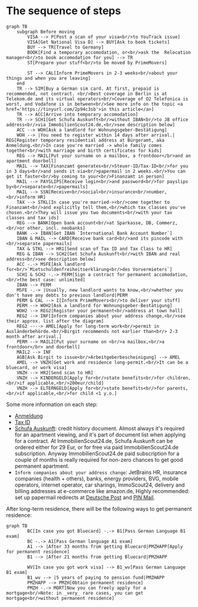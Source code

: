 # The sequence of steps

```mermaid
graph TB
    subgraph Before moving
        VISA --> P[Post a scan of your visa<br/>to YouTrack issue]
        VISA[Get National Visa D] --> BUY[Ask to book tickets]
        BUY --> TR[Travel to Germany]
        BOOK[Find a temporary accomodation, or<br/>ask the  Relocation manager<br/>to book accomodation for you] --> TR
        ST[Prepare your stuff<br/>to be moved by PrimeMovers]

        ST --> CAL[Inform PrimeMovers in 2-3 weeks<br/>about your things and when you are leaving]
    end
    TR --> SIM[Buy a German sim card. At first, prepaid is recommended, not contract. <br/>Best coverage in Berlin is at Telekom.de and its virtual operators<br/>Coverage of O2 Telefonica is worst, and Vodafone is in between<br/>See more info on the topic <a href='https://tinyurl.com/2p94c3sb'>in this article</a>]
    TR --> ACC[Arrive into temporary accomodation]
    TR --> SCH1[Get Schufa Auskunft<br/>without IBAN<br/>to JB office address<br/>via ImmobilienScout24.de,<br/>see description below]
    ACC --> WOH[Ask a landlord for Wohnungsgeber-Bestätigung]
    WOH --> |You need to register within 14 days after arrival.| REG[Register temporary residential address at Bürgeramt, aka Anmeldung.<br/>In case you're married -> whole family comes together<br/>with marriage and birth certificates for kids]
    REG --> MAIL[Put your surname on a mailbox, a frontdoor</br>and an apartment doorbell]
    MAIL --> TAX[Finanzamt generates<br/>Steuer-ID/Tax-ID<br/>for you in 3 days<br/>and sends it via<br/>papermail in 2 weeks.<br/>You can get it faster<br/>by coming to your<br/>Finanzamt in person]
    MAIL --> PAYSLIPS[Receive login<br/>and password<br/>for payslips by<br/>separate<br/>papermails]
    MAIL --> SSN[Receive<br/>social<br/>insurance<br/>number,<br/>inform HR]
    TAX --> STKL[In case you're married-><br/>come together to Finanzamt<br/>and explicitly tell them,<br/>which tax classes you've chosen.<br/>They will issue you two documents<br/>with your tax classes and tax ids]
    REG --> BANK[Open bank account<br/>at Sparkasse, DB, Commerz,<br/>or other, incl. neobanks]
    BANK --> IBAN[Get IBAN `International Bank Account Number`]
    IBAN & MAIL --> CARD[Receive bank card<br/>and its pincode with <br/>separate papermails]
    TAX & STKL --> HR1[Send scan of Tax ID and Tax Class to HR]
    REG & IBAN --> SCH2[Get Schufa Auskunft<br/>with IBAN and real address<br/>see description below]
    ACC -.-> MSFE[Ask landlord for<br/>`Mietschuldenfreiheitserklärung<br/>des Vorvermieters`]
    SCH1 & SCH2 -.-> PERM[Sign a contract for permanent accomodation,<br/>the best case: unlimited]
    IBAN --> PERM
    MSFE -.-> |Usually, new landlord wants to know,<br/>whether you don't have any debts to previous landlord|PERM
    PERM & CAL --> I[Inform PrimeMovers<br/>to deliver your stuff]
    PERM --> WOH2[Ask a landlord for Wohnungsgeber-Bestätigung]
    WOH2 --> REG2[Register your permanent<br/>address at town hall]
    REG2 --> INF[Inform companies about your address change,<br/>see their approx. list after the diagram]
    REG2 ----> AMEL[Apply for long-term work<br/>permit in Ausländerbehörde.<br/>Birgit recommends not earlier than<br/> 2-3 month after arrival.]
    PERM --> MAIL2[Put your surname on <br/>a mailbox,<br/>a frontdoor</br> and doorbell]
    MAIL2 --> INF
    AGB[Ask Birgit to issue<br/>Arbeitgeberbescheinigung] --> AMEL
    AMEL --> VNZH[Get work and residence long-permit.<br/>It can be a bluecard, or work visa]
    VNZH --> HR2[Send scan to HR]
    VNZH --> KINDERGELD[Apply for<br/>state benefits<br/>for children,<br/>if applicable,<br/>200eur/child]
    VNZH --> ELTERNGELD[Apply for<br/>state benefits<br/>for parents,<br/>if applicable,<br/>for child <1 y.o.]
```

Some more information on each step:
- [Anmeldung](anmeldung.md)
- [Tax ID](finanzamt.md)
- [Schufa Auskunft](schufa.md): credit history document.
Almost always it's required for an apartment viewing, and it's part of document list when applying for a contract.
At ImmobilienScout24.de, Schufa Auskunft can be ordered either for 29 Eur, or for free via paid ImmobilienScout24.de subscription.
Anyway ImmobilienScout24.de paid subscription for a couple of months is really required for non-zero chances to get good permanent apartment.
- `Inform companies about your address change`: JetBrains HR, insurance companies (health + others), banks, energy providers, BVG,
mobile operators, internet operator, car sharings, ImmoScout24, delivery and billing addresses at e-commerce like amazon.de,
Highly recommended: set up papermail redirects at [Deutsche Post](https://shop.deutschepost.de/shop/nachsenden-lagern/nachsendeservice.jsp?cid=DP_101002152)
and [PIN Mail](https://www.pin-ag.de/privatkunden/formulare/nachsendeauftrag).

After long-term residence, there will be the following ways to get permanent residence:
```mermaid
graph TB
        BC[In case you got Bluecard] -.-> B1[Pass German Language B1 exam]
        BC -.-> A1[Pass German language A1 exam]
        A1 --> |After 33 months from getting Bluecard|PMZHAPP[Apply for permanent residence]
        B1 --> |After 21 months from getting Bluecard|PMZHAPP

        WV[In case you got work visa] --> B1_wv[Pass German Language B1 exam]
        B1_wv --> |5 years of paying to pension fund|PMZHAPP
        PMZHAPP --> PMZH[Obtain permanent residence]
        PMZH -.-> MORT[Now you can freely apply for a mortgage<br/>Note: in _very_ rare cases, you can get mortgage<br/>without permanent residence]
```
